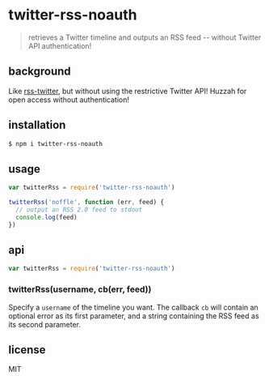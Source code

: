 # twitter-rss-noauth

> retrieves a Twitter timeline and outputs an RSS feed -- without Twitter API
> authentication!


## background

Like [rss-twitter](https://www.npmjs.com/package/rss-twitter), but without using
the restrictive Twitter API! Huzzah for open access without authentication!


## installation

```sh
$ npm i twitter-rss-noauth
```

## usage

```js
var twitterRss = require('twitter-rss-noauth')

twitterRss('noffle', function (err, feed) {
  // output an RSS 2.0 feed to stdout
  console.log(feed)
})
```


## api

```js
var twitterRss = require('twitter-rss-noauth')
```

### twitterRss(username, cb(err, feed))

Specify a `username` of the timeline you want. The callback `cb` will contain an
optional error as its first parameter, and a string containing the RSS feed as
its second parameter.


## license

MIT

